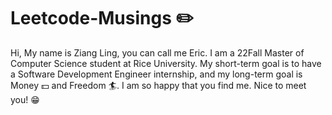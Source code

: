 # Leetcode-Musings ✏️
Hi, My name is Ziang Ling, you can call me Eric. I am a 22Fall Master of Computer Science student at Rice University. My short-term goal is to have a Software 
Development Engineer internship, and my long-term goal is Money :dollar: and Freedom :surfer:.  I am so happy that you find me. Nice to meet you! :grin:

